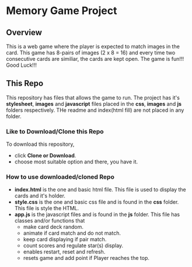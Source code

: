 # Memory Game Project

## Overview

This is a web game where the player is expected to match images in the card. This game has 8-pairs of images (2 x 8 = 16) and every time two consecutive cards are similiar, the cards are kept open. The game is fun!!! Good Luck!!!

## This Repo

This repository has files that allows the game to run. The project has it's **stylesheet**, **images** and **javascript** files placed in the **css**, **images** and **js** folders respectively. THe readme and index(html fill) are not placed in any folder.

### Like to Download/Clone this Repo

To download this repository,
* click **Clone or Download**.
* choose most suitable option and there, you have it.

### How to use downloaded/cloned Repo

* **index.html** is the one and basic html file. This file is used to display the cards and it's holder.
* **style.css** is the one and basic css file and is found in the **css** folder. This file is style the HTML.
* **app.js** is the javascript files and is found in the **js** folder. This file has classes and/or functions that
  * make card deck random.
  * animate if card match and do not match.
  * keep card displaying if pair match.
  * count scores and regulate star(s) display.
  * enables restart, reset and refresh.
  * resets game and add point if Player reaches the top.
